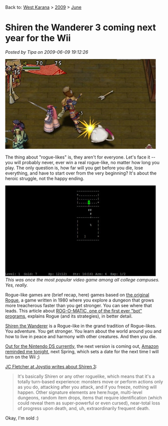 Back to: [West Karana](/posts/westkarana.md) > [2009](/posts/2009/westkarana.md) > [June](./westkarana.md)
# Shiren the Wanderer 3 coming next year for the Wii

*Posted by Tipa on 2009-06-09 19:12:26*

[![Shiren is about to die....](../../../uploads/2009/06/fullscreen-capture-692009-74630-pm.jpg "Shiren is about to die....")](http://www.atlus.com/shiren/)

The thing about "rogue-likes" is, they aren't for everyone. Let's face it -- you will probably never, ever win a real rogue-like, no matter how long you play. The only question is, how far will you get before you die, lose everything, and have to start over from the very beginning? It's about the heroic struggle, not the happy ending. 

![](../../../uploads/2008/07/rogue.jpg "Starting out in Rogue")  
*This was once the most popular video game among all college campuses. Yes, really.*

Rogue-like games are (brief recap, here) games based on [the original Rogue](http://en.wikipedia.org/wiki/Rogue_(computer_game)), a game written in 1980 where you explore a dungeon that grows more treacherous faster than you get stronger. You can see where that leads. This article about [ROG-O-MATIC, one of the first ever "bot" programs](http://www.cs.princeton.edu/~appel/papers/rogomatic.html), explains Rogue (and its strategies), in better detail.

[Shiren the Wanderer](http://www.atlus.com/shiren/) is a Rogue-like in the grand tradition of Rogue-likes. You adventure. You get stronger. You learn about the world around you and how to live in peace and harmony with other creatures. And then you die.

[Out for the Nintendo DS currently](http://en.wikipedia.org/wiki/Shiren_the_Wanderer), the next version is coming out, [Amazon reminded me tonight](http://www.amazon.com/Shiren-Wanderer-Nintendo-Wii/dp/B002BVQNPW/), next Spring, which sets a date for the next time I will turn on the Wii ;)

[JC Fletcher at Joystiq writes about Shiren 3](http://nintendo.joystiq.com/2009/06/08/hands-on-shiren-the-wanderer-wii/):


> It's basically Shiren or any other roguelike, which means that it's a totally turn-based experience: monsters move or perform actions only as you do, attacking after you attack, and if you freeze, nothing will happen. Other signature elements are here:huge, multi-level dungeons, random item drops, items that require identification (which could reveal them as super-powerful or even cursed), near-total loss of progress upon death, and, uh, extraordinarily frequent death.



Okay, I'm sold :)


